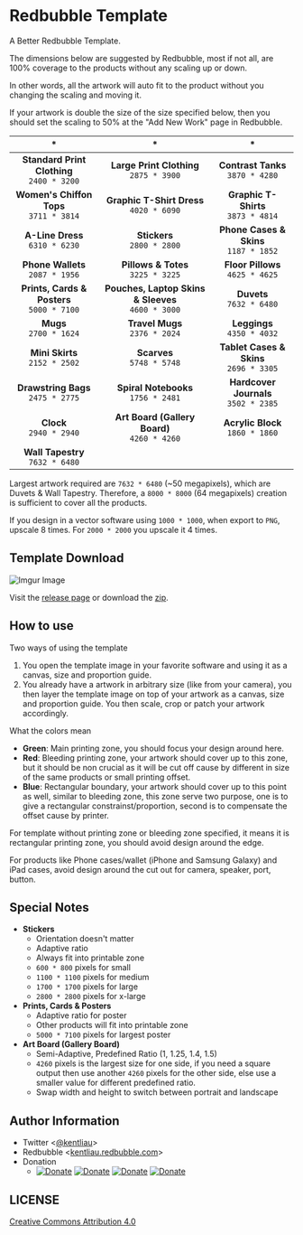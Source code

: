 # Redbubble Template

A Better Redbubble Template.

The dimensions below are suggested by Redbubble, most if not all, are 100% coverage to the products without any scaling up or down.

In other words, all the artwork will auto fit to the product without you changing the scaling and moving it.

If your artwork is double the size of the size specified below, then you should set the scaling to 50% at the "Add New Work" page in Redbubble.

| *                                                      | *                                                      | *                                           |
| :----------------------------------------------------: | :----------------------------------------------------: | :-----------------------------------------: |
| **Standard Print Clothing** <br> `2400 * 3200`         | **Large Print Clothing** <br> `2875 * 3900`            | **Contrast Tanks** <br> `3870 * 4280`       |
| **Women's Chiffon Tops** <br> `3711 * 3814`            | **Graphic T-Shirt Dress** <br> `4020 * 6090`           | **Graphic T-Shirts** <br> `3873 * 4814`     |
| **A-Line Dress** <br> `6310 * 6230`                    | **Stickers** <br> `2800 * 2800`                        | **Phone Cases & Skins** <br> `1187 * 1852`  |
| **Phone Wallets** <br> `2087 * 1956`                   | **Pillows & Totes** <br> `3225 * 3225`                 | **Floor Pillows** <br> `4625 * 4625`        |
| **Prints, Cards & Posters** <br> `5000 * 7100`         | **Pouches, Laptop Skins & Sleeves** <br> `4600 * 3000` | **Duvets** <br> `7632 * 6480`               |
| **Mugs** <br> `2700 * 1624`                            | **Travel Mugs** <br> `2376 * 2024`                     | **Leggings** <br> `4350 * 4032`             |
| **Mini Skirts** <br> `2152 * 2502`                     | **Scarves** <br> `5748 * 5748`                         | **Tablet Cases & Skins** <br> `2696 * 3305` |
| **Drawstring Bags** <br> `2475 * 2775`                 | **Spiral Notebooks** <br> `1756 * 2481`                | **Hardcover Journals** <br> `3502 * 2385`   |
| **Clock** <br> `2940 * 2940`                           | **Art Board (Gallery Board)** <br> `4260 * 4260`       | **Acrylic Block** <br> `1860 * 1860`        |
| **Wall Tapestry** <br> `7632 * 6480`                   |                                                        |                                             |

Largest artwork required are `7632 * 6480` (~50 megapixels), which are Duvets & Wall Tapestry.
Therefore, a `8000 * 8000` (64 megapixels) creation is sufficient to cover all the products.

If you design in a vector software using `1000 * 1000`, when export to `PNG`, upscale 8 times. For `2000 * 2000` you upscale it 4 times.

## Template Download

![Imgur Image](http://i.imgur.com/0XQNSyA.png)

Visit the [release page](https://github.com/kentliau/redbubble-template/releases) or download the [zip](https://github.com/kentliau/redbubble-template/releases/download/1.0/redbubble-template-v1.0.zip).

## How to use

Two ways of using the template
1. You open the template image in your favorite software and using it as a canvas, size and proportion guide.
2. You already have a artwork in arbitrary size (like from your camera), you then layer the template image on top of your artwork as a canvas, size and proportion guide. You then scale, crop or patch your artwork accordingly.

What the colors mean
- **Green**: Main printing zone, you should focus your design around here.
- **Red**: Bleeding printing zone, your artwork should cover up to this zone, but it should be non crucial as it will be cut off cause by different in size of the same products or small printing offset.
- **Blue**: Rectangular boundary, your artwork should cover up to this point as well, similar to bleeding zone, this zone serve two purpose, one is to give a rectangular constrainst/proportion, second is to compensate the offset cause by printer.

For template without printing zone or bleeding zone specified, it means it is rectangular printing zone, you should avoid design around the edge.

For products like Phone cases/wallet (iPhone and Samsung Galaxy) and iPad cases, avoid design around the cut out for camera, speaker, port, button.

## Special Notes

- **Stickers**
  - Orientation doesn't matter
  - Adaptive ratio
  - Always fit into printable zone
  - `600 * 800` pixels for small
  - `1100 * 1100` pixels for medium
  - `1700 * 1700` pixels for large
  - `2800 * 2800` pixels for x-large
- **Prints, Cards & Posters**
  - Adaptive ratio for poster
  - Other products will fit into printable zone
  - `5000 * 7100` pixels for largest poster
- **Art Board (Gallery Board)**
  - Semi-Adaptive, Predefined Ratio (1, 1.25, 1.4, 1.5)
  - `4260` pixels is the largest size for one side, if you need a square output then use another `4260` pixels for the other side, else use a smaller value for different predefined ratio.
  - Swap width and height to switch between portrait and landscape

## Author Information
- Twitter <[@kentliau](https://twitter.com/kentliau)>
- Redbubble <[kentliau.redbubble.com](https://kentliau.redbubble.com)>
- Donation
  - [![Donate](https://img.shields.io/badge/Donate%202⁶¢-Paypal-blue.svg)](https://www.paypal.me/kentliau/0.64) [![Donate](https://img.shields.io/badge/Donate%202⁷¢-Paypal-blue.svg)](https://www.paypal.me/kentliau/1.28) [![Donate](https://img.shields.io/badge/Donate%202⁸¢-Paypal-blue.svg)](https://www.paypal.me/kentliau/2.56) [![Donate](https://img.shields.io/badge/Donate%202⁹¢-Paypal-blue.svg)](https://www.paypal.me/kentliau/5.12)

## LICENSE

[Creative Commons Attribution 4.0](https://github.com/kentliau/redbubble-template/blob/gh-pages/LICENSE.md)
